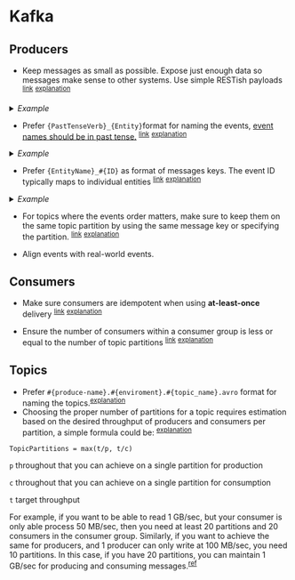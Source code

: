 # Kafka

## Producers

- <a name="keep-small-messages"></a>
  Keep messages as small as possible. Expose just enough data so messages make sense to other systems. Use simple RESTish payloads <sup>[link](#keep-small-messages)</sup> <sup>[explanation](https://martinfowler.com/articles/microservices.html#SmartEndpointsAndDumbPipes)</sup>

<details>
  <summary><em>Example</em></summary>


```javascript
// Bad
{
  "type": "record",
  "name": "published_recipe",
  "fields": [{
    "name": "published_at",
    "type":  {
      "type": "long",
      "logicalType": "timestamp-micros"
    },
    {
      "name": "first_approved_at",
      "type": ["null", {
         "type": "long",
         "logicalType": "timestamp-micros"
      }],
      "default": null
    }]
}

// Good
{
  "type": "record",
  "name": "published_recipe",
  "fields": [{
    "name": "published_at",
    "type":  {
      "type": "long",
      "logicalType": "timestamp-micros"
    }}]
}},
```

</details>

- <a name="events-name-past-tense"></a>
  Prefer `{PastTenseVerb}_{Entity}`format for naming the events, [event names should be in past tense.](https://danielwhittaker.me/2014/10/18/6-code-smells-cqrs-events-avoid/) <sup>[link](#events-name-past-tense)</sup> <sup>[explanation](https://danielwhittaker.me/2014/10/18/6-code-smells-cqrs-events-avoid)</sup>

<details>
  <summary><em>Example</em></summary>


```javascript
// Bad
{
  "type": "record",
  "name": "publishing_recipe"
}

// Good
{
  "type": "record",
  "name": "voted_contest"
}
```

</details>

- <a name="topic-message-key"></a>
  Prefer `{EntityName}_#{ID}` as format of messages keys. The event ID typically maps to individual entities <sup>[link](#topic-message-key)</sup> <sup>[explanation](https://docs.microsoft.com/en-us/azure/architecture/patterns/event-sourcing#issues-and-considerations)</sup>

<details>
  <summary><em>Example</em></summary>


  - recipe_1
  - tip_42

</details>

- <a name="event-orders-matters"></a>
  For topics where the events order matters, make sure to keep them on the same topic partition by using the same message key or specifying the partition. <sup>[link](#event-orders-matters)</sup> <sup>[explanation](https://www.confluent.io/blog/put-several-event-types-kafka-topic/)</sup>

- Align events with real-world events.

## Consumers

- <a name="at-least-once-consumers"></a>
  Make sure consumers are idempotent when using **at-least-once** delivery <sup>[link](#at-least-once-consumers)</sup> <sup>[explanation](https://www.confluent.io/blog/exactly-once-semantics-are-possible-heres-how-apache-kafka-does-it)</sup>

- <a name="number-consumers-within-consumer-group"></a>
  Ensure the number of consumers within a consumer group is less or equal to the number of topic partitions <sup>[link](#number-consumers-within-consumer-group)</sup> <sup>[explanation](https://www.oreilly.com/library/view/kafka-the-definitive/9781491936153/ch04.html#T1_overflow_nomessage)</sup>


## Topics

- Prefer `#{produce-name}.#{enviroment}.#{topic_name}.avro` format for naming the topics.<sup>[explanation](https://itlabs.jyotirmegha.in/kiranprabhu/kafka-topic-naming-conventions-best-practices/)</sup>
- Choosing the proper number of partitions for a topic requires estimation based on the desired throughput of producers and consumers per partition, a simple formula could be: <sup>[explanation](https://www.confluent.io/blog/how-choose-number-topics-partitions-kafka-cluster/)</sup>

```
TopicPartitions = max(t/p, t/c)
```

`p`  throughout that you can achieve on a single partition for production

`c` throughout that you can achieve on a single partition for consumption

`t` target throughput

For example, if you want to be able to read 1 GB/sec, but your consumer is only able process 50 MB/sec, then you need at least 20 partitions and 20 consumers in the consumer group. Similarly, if you want to achieve the same for producers, and 1 producer can only write at 100 MB/sec, you need 10 partitions. In this case, if you have 20 partitions, you can maintain 1 GB/sec for producing and consuming messages.<sup>[ref](https://docs.cloudera.com/runtime/7.2.1/kafka-performance-tuning/topics/kafka-tune-sizing-partition-number.html)</sup>
